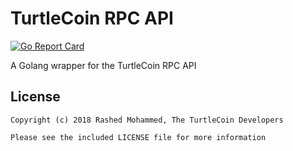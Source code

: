 # TurtleCoin RPC API

[![Go Report Card](https://goreportcard.com/badge/github.com/rashedmyt/turtlecoin-rpc-go)](https://goreportcard.com/report/github.com/rashedmyt/turtlecoin-rpc-go)

A Golang wrapper for the TurtleCoin RPC API


## License

```
Copyright (c) 2018 Rashed Mohammed, The TurtleCoin Developers

Please see the included LICENSE file for more information
```
